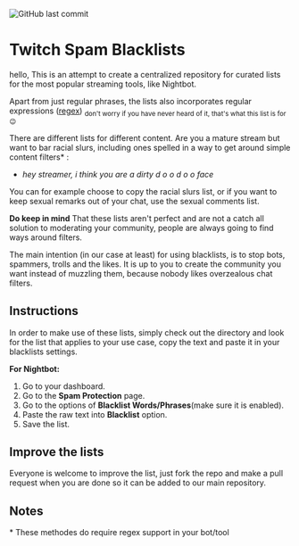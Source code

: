 ![GitHub last commit](https://img.shields.io/github/last-commit/dakkafex/Twitch-spam-blacklist?style=for-the-badge)
# Twitch Spam Blacklists
hello,
This is an attempt to create a centralized repository for curated lists for the most popular streaming tools, like Nightbot.

Apart from just regular phrases, the lists also incorporates regular expressions ([regex](https://en.wikipedia.org/wiki/Regular_expression))
<sub>don't worry if you have never heard of it, that's what this list is for 😉

There are different lists for different content. 
Are you a mature stream but want to bar racial slurs, including ones spelled in a way to get around simple content filters* : 

 - *hey streamer, i think you are a dirty d o o d o o face*

You can for example choose to copy the racial slurs list, or if you want to keep sexual remarks out of your chat, use the sexual comments list.

**Do keep in mind**
That these lists aren't perfect and are not a catch all solution to moderating your community, people are always going to find ways around filters.

The main intention (in our case at least) for using blacklists, is to stop bots, spammers, trolls and the likes.
It is up to you to create the community you want instead of muzzling them, because nobody likes overzealous chat filters. 
## Instructions
In order to make use of these lists, simply check out the directory and look for the list that applies to your use case, copy the text and paste it in your blacklists settings.

**For Nightbot:**
 1. Go to your dashboard.
 2. Go to the **Spam Protection** page.
 3. Go to the options of  **Blacklist Words/Phrases**(make sure it is enabled).
 4. Paste the raw text into **Blacklist** option.
 5. Save the list.

## Improve the lists
Everyone is welcome to improve the list, just fork the repo and make a pull request when you are done so it can be added to our main repository. 

## Notes

\* These methodes do require regex support in your bot/tool
